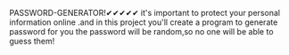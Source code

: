 PASSWORD-GENERATOR!✔✔✔✔✔
it's important to protect your personal information online .and in this project you'll create a program to generate password for you
the password will be random,so no one will be able to guess them!
